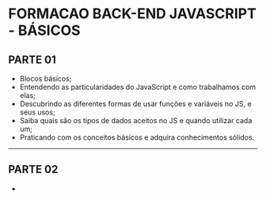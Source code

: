 # FORMACAO BACK-END JAVASCRIPT - BÁSICOS

## PARTE 01

* Blocos básicos;
* Entendendo as particularidades do JavaScript e como trabalhamos com elas;
* Descubrindo as diferentes formas de usar funções e variáveis no JS, e seus usos;
* Saiba quais são os tipos de dados aceitos no JS e quando utilizar cada um;
* Praticando com os conceitos básicos e adquira conhecimentos sólidos.

---

## PARTE 02

*
